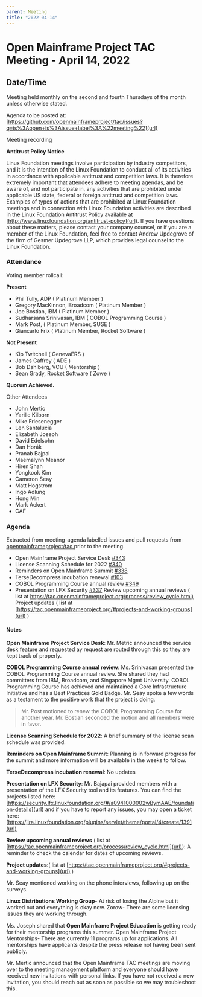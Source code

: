 ```yaml
---
parent: Meeting
title: "2022-04-14"
---
```

# Open Mainframe Project TAC Meeting - April 14, 2022

## **Date/Time**


Meeting held monthly on the second and fourth Thursdays of the month unless otherwise stated. 

Agenda to be posted at: [https://github.com/openmainframeproject/tac/issues?q=is%3Aopen+is%3Aissue+label%3A%22meeting%22](url)
 
Meeting recording

**Antitrust Policy Notice**

Linux Foundation meetings involve participation by industry competitors, and it is the intention of the Linux Foundation to conduct all of its activities in accordance with applicable antitrust and competition laws. It is therefore extremely important that attendees adhere to meeting agendas, and be aware of, and not participate in, any activities that are prohibited under applicable US state, federal or foreign antitrust and competition laws.
Examples of types of actions that are prohibited at Linux Foundation meetings and in connection with Linux Foundation activities are described in the Linux Foundation Antitrust Policy available at [http://www.linuxfoundation.org/antitrust-policy](url). If you have questions about these matters, please contact your company counsel, or if you are a member of the Linux Foundation, feel free to contact Andrew Updegrove of the firm of Gesmer Updegrove LLP, which provides legal counsel to the Linux Foundation.
 
### **Attendance**
Voting member rollcall:


**Present**

- Phil Tully, ADP ( Platinum Member )
- Gregory MacKinnon, Broadcom ( Platinum Member )
- Joe Bostian, IBM ( Platinum Member )
- Sudharsana Srinivasan, IBM ( COBOL Programming Course )
- Mark Post, ( Platinum Member, SUSE )
- Giancarlo Frix ( Platinum Member, Rocket Software )
 
**Not Present**
- Kip Twitchell ( GenevaERS )
- James Caffrey ( ADE )
- Bob Dahlberg, VCU ( Mentorship )
- Sean Grady, Rocket Software ( Zowe )
 
**Quorum Achieved.**

Other Attendees

- John Mertic
- Yarille Kilborn
- Mike Friesenegger
- Len Santalucia
- Elizabeth Joseph
- David Edelsohn
- Dan Horák
- Pranab Bajpai
- Maemalynn Meanor
- Hiren Shah
- Yongkook Kim
- Cameron Seay
- Matt Hogstrom
- Ingo Adlung
- Hong Min
- Mark Ackert
- CAF

### Agenda
Extracted from meeting-agenda labelled issues and pull requests from [openmainframeproject/tac ](url)prior to the meeting.

- Open Mainframe Project Service Desk [#343](url)
- License Scanning Schedule for 2022 [#340](url)
- Reminders on Open Mainframe Summit [#338](url)
- TerseDecompress incubation renewal [#103](url)
- COBOL Programming Course annual review [#349](url)
- Presentation on LFX Security [#337](url)
Review upcoming annual reviews ( list at [https://tac.openmainframeproject.org/process/review_cycle.html)](url)
Project updates ( list at [https://tac.openmainframeproject.org/#projects-and-working-groups](url) )


#### Notes
**Open Mainframe Project Service Desk**:
Mr. Metric announced the service desk feature and requested ay request are routed through this so they are kept track of properly.

**COBOL Programming Course annual review**:
Ms. Srinivasan presented the COBOL Programming Course annual review. She shared they had committers from IBM, Broadcom, and Singapore Mgmt University. COBOL Programming Course has achieved and maintained a Core Infrastructure Initiative and has a Best Practices Gold Badge. Mr. Seay spoke a few words as a testament to the positive work that the project is doing.

> Mr. Post motioned to renew the COBOL Programming Course for another year. Mr. Bostian seconded the motion and all members were in favor.

**License Scanning Schedule for 2022**: A brief summary of the license scan schedule was provided.

**Reminders on Open Mainframe Summit**: Planning is in forward progress for the summit and more information will be available in the weeks to follow.
 
**TerseDecompress incubation renewal**: No updates


 
**Presentation on LFX Security**: Mr. Bajapai provided members with a presentation of the LFX Security tool and its features. You can find the projects listed here: [https://security.lfx.linuxfoundation.org/#/a0941000002wBymAAE/foundation-details](url) 
 and if you have to report any issues, you may open a ticket here: [https://jira.linuxfoundation.org/plugins/servlet/theme/portal/4/create/139](url)

**Review upcoming annual reviews** ( list at [https://tac.openmainframeproject.org/process/review_cycle.html](url)): A reminder to check the calendar for dates of upcoming reviews.

**Project updates**:( list at [https://tac.openmainframeproject.org/#projects-and-working-groups](url) )


Mr. Seay mentioned working on the phone interviews, following up on the surveys.

**Linux Distributions Working Group**- At risk of losing the Alpine but it worked out and everything is okay now.
Zorow- There are some licensing issues they are working through.

Ms. Joseph shared that **Open Mainframe Project Education** is getting ready for their mentorship programs this summer.
Open Mainframe Project Mentorships- There are currently 11 programs up for applications. All mentorships have applicants despite the press release not having been sent publicly. 
 
Mr. Mertic announced that the Open Mainframe TAC meetings are moving over to the meeting management platform and everyone should have received new invitations with personal links. If you have not received a new invitation, you should reach out as soon as possible so we may troubleshoot this.
 
